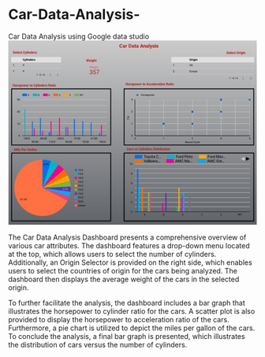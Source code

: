 # Car-Data-Analysis-
Car Data Analysis using Google data studio
<br>
<img src="https://github.com/AliNaqvi110/Car-Data-Analysis-/blob/main/Dashboard1.jpg">

<p> The Car Data Analysis Dashboard presents a comprehensive overview of various car attributes. The dashboard features a drop-down menu located at the top, which allows users to select the number of cylinders. Additionally, an Origin Selector is provided on the right side, which enables users to select the countries of origin for the cars being analyzed. The dashboard then displays the average weight of the cars in the selected origin.</p>

<p>To further facilitate the analysis, the dashboard includes a bar graph that illustrates the horsepower to cylinder ratio for the cars. A scatter plot is also provided to display the horsepower to acceleration ratio of the cars. Furthermore, a pie chart is utilized to depict the miles per gallon of the cars. To conclude the analysis, a final bar graph is presented, which illustrates the distribution of cars versus the number of cylinders.</p>


